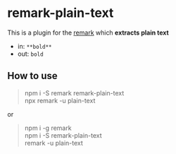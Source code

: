 # remark-plain-text
This is a plugin for the [remark](https://github.com/remarkjs/remark) which **extracts plain text**

* in: `**bold**`
* out: `bold`


## How to use
> npm i -S remark remark-plain-text  
> npx remark -u plain-text 

or 

> npm i -g remark  
> npm i -S remark-plain-text  
> remark -u plain-text
